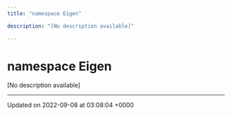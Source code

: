 ```yaml
---
title: "namespace Eigen"

description: "[No description available]"

---
```


# namespace Eigen

[No description available]






-------------------------------

Updated on 2022-09-08 at 03:08:04 +0000